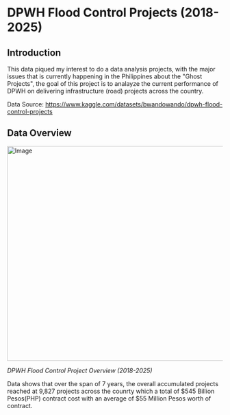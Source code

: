 # DPWH Flood Control Projects (2018-2025)
## Introduction
This data piqued my interest to do a data analysis projects, with the major issues that is currently happening in the Philippines about the "Ghost Projects", the goal of this project is to analayze the current performance of DPWH on delivering infrastructure (road) projects across the country.

Data Source: https://www.kaggle.com/datasets/bwandowando/dpwh-flood-control-projects

## Data Overview

<img width="650" height="500" alt="Image" src="https://github.com/user-attachments/assets/f5c38352-9069-4c76-854d-a12c5ccab0d8" />

*DPWH Flood Control Project Overview (2018-2025)*

Data shows that over the span of 7 years, the overall accumulated projects reached at 9,827 projects across the counrty which a total of $545 Billion Pesos(PHP) contract cost with an average of $55 Million Pesos worth of contract.



